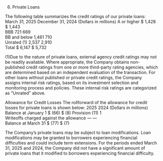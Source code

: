 6. Private Loans

The following table summarizes the credit ratings of our private loans:
                                            March 31, 2025		December 31, 2024
                                            (Dollars in millions)
A or higher	                                $	1,428 			$	1,443 	
BBB	                                            721  			    669 	
BB and below	                                1,461 			    710 	
Unrated (1)	                                    2,537 			    2,910 	
Total	                                    $	6,147 			$	5,732 	
 
(1)Due to the nature of private loans, external agency credit ratings may not be readily available. Where appropriate, the Company obtains non-published credit ratings from one or more third-party rating agencies, which are determined based on an independent evaluation of the transaction. For other loans without published or private credit ratings, the Company assigns internal risk ratings, based on its investment selection and monitoring process and policies. These internal risk ratings are categorized as “Unrated” above.

Allowance for Credit Losses
The rollforward of the allowance for credit losses for private loans is shown below:
                                                    2025		        2024
                                                    (Dollars in millions)
Balance at January 1	                        $	(66)			$	(8)	
Provision	                                        (11)			    1 	
Writeoffs charged against the allowance	            — 			        — 	
Balance at March 31	                            $	(77)			$	(7)	
 
The Company’s private loans may be subject to loan modifications. Loan modifications may be granted to borrowers experiencing financial difficulties and could include term extensions. For the periods ended March 31, 2025 and 2024, the Company did not have a significant amount of private loans that it modified to borrowers experiencing financial difficulty.